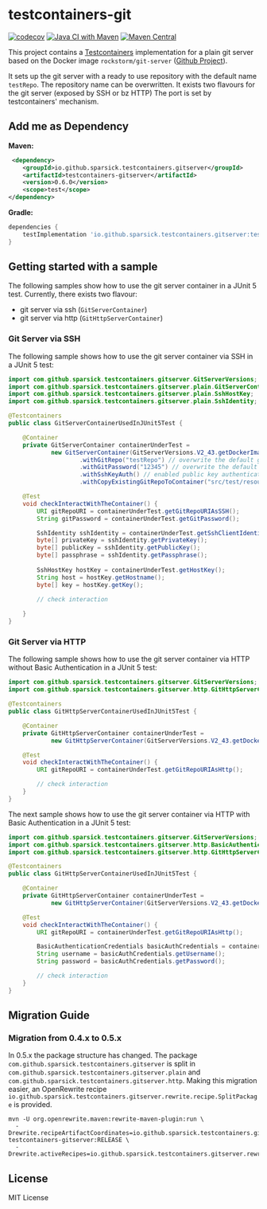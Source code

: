 # testcontainers-git
[![codecov](https://codecov.io/gh/sparsick/testcontainers-git/branch/main/graph/badge.svg?token=F9R60M53IL)](https://codecov.io/gh/sparsick/testcontainers-git)
[![Java CI with Maven](https://github.com/sparsick/testcontainers-git/actions/workflows/maven.yml/badge.svg?branch=main)](https://github.com/sparsick/testcontainers-git/actions/workflows/maven.yml)
[![Maven Central](https://maven-badges.herokuapp.com/maven-central/io.github.sparsick.testcontainers.gitserver/testcontainers-gitserver/badge.svg)](https://maven-badges.herokuapp.com/maven-central/io.github.sparsick.testcontainers.gitserver/testcontainers-gitserver)

This project contains a [Testcontainers](https://www.testcontainers.org/) implementation for a plain git server based on the Docker image `rockstorm/git-server` ([Github Project](https://github.com/rockstorm101/git-server-docker)).

It sets up the git server with a ready to use repository with the default name `testRepo`. 
The repository name can be overwritten.
It exists two flavours for the git server (exposed by SSH or bz HTTP)
The port is set by testcontainers' mechanism.

## Add me as Dependency


**Maven:**
```xml
 <dependency>
    <groupId>io.github.sparsick.testcontainers.gitserver</groupId>
    <artifactId>testcontainers-gitserver</artifactId>
    <version>0.6.0</version>
    <scope>test</scope>
</dependency>
```

**Gradle:**
```groovy
dependencies {
    testImplementation 'io.github.sparsick.testcontainers.gitserver:testcontainers-gitserver:0.5.0'
}
```

## Getting started with a sample

The following samples show how to use the git server container in a JUnit 5 test.
Currently, there exists two flavour:
- git server via ssh (`GitServerContainer`)
- git server via http (`GitHttpServerContainer`)

### Git Server via SSH
The following sample shows how to use the git server container via SSH in a JUnit 5 test:
````java
import com.github.sparsick.testcontainers.gitserver.GitServerVersions;
import com.github.sparsick.testcontainers.gitserver.plain.GitServerContainer;
import com.github.sparsick.testcontainers.gitserver.plain.SshHostKey;
import com.github.sparsick.testcontainers.gitserver.plain.SshIdentity;

@Testcontainers
public class GitServerContainerUsedInJUnit5Test {

    @Container
    private GitServerContainer containerUnderTest = 
            new GitServerContainer(GitServerVersions.V2_43.getDockerImageName())
                    .withGitRepo("testRepo") // overwrite the default git repository name
                    .withGitPassword("12345") // overwrite the default git password
                    .withSshKeyAuth() // enabled public key authentication
                    .withCopyExistingGitRepoToContainer("src/test/resources/sampleRepo"); // path to an already existing Git repository

    @Test
    void checkInteractWithTheContainer() {
        URI gitRepoURI = containerUnderTest.getGitRepoURIAsSSH(); 
        String gitPassword = containerUnderTest.getGitPassword();

        SshIdentity sshIdentity = containerUnderTest.getSshClientIdentity();
        byte[] privateKey = sshIdentity.getPrivateKey();
        byte[] publicKey = sshIdentity.getPublicKey();
        byte[] passphrase = sshIdentity.getPassphrase();
        
        SshHostKey hostKey = containerUnderTest.getHostKey();
        String host = hostKey.getHostname();
        byte[] key = hostKey.getKey();
        
        // check interaction

    }
}
````

### Git Server via HTTP
The following sample shows how to use the git server container via HTTP without Basic Authentication in a JUnit 5 test:

````java
import com.github.sparsick.testcontainers.gitserver.GitServerVersions;
import com.github.sparsick.testcontainers.gitserver.http.GitHttpServerContainer;

@Testcontainers
public class GitHttpServerContainerUsedInJUnit5Test {

    @Container
    private GitHttpServerContainer containerUnderTest =
            new GitHttpServerContainer(GitServerVersions.V2_43.getDockerImageName());

    @Test
    void checkInteractWithTheContainer() {
        URI gitRepoURI = containerUnderTest.getGitRepoURIAsHttp();

        // check interaction
    }
}
````

The next sample shows how to use the git server container via HTTP with Basic Authentication in a JUnit 5 test:

````java
import com.github.sparsick.testcontainers.gitserver.GitServerVersions;
import com.github.sparsick.testcontainers.gitserver.http.BasicAuthenticationCredentials;
import com.github.sparsick.testcontainers.gitserver.http.GitHttpServerContainer;

@Testcontainers
public class GitHttpServerContainerUsedInJUnit5Test {

    @Container
    private GitHttpServerContainer containerUnderTest =
            new GitHttpServerContainer(GitServerVersions.V2_43.getDockerImageName(), new BasicAuthenticationCredentials("testuser", "testPassword"));

    @Test
    void checkInteractWithTheContainer() {
        URI gitRepoURI = containerUnderTest.getGitRepoURIAsHttp();

        BasicAuthenticationCredentials basicAuthCredentials = containerUnderTest.getBasicAuthCredentials();
        String username = basicAuthCredentials.getUsername();
        String password = basicAuthCredentials.getPassword();

        // check interaction
    }
}
````
## Migration Guide
### Migration from 0.4.x to 0.5.x

In 0.5.x the package structure has changed.
The package `com.github.sparsick.testcontainers.gitserver` is split in `com.github.sparsick.testcontainers.gitserver.plain` and `com.github.sparsick.testcontainers.gitserver.http`.
Making this migration easier, an OpenRewrite recipe `io.github.sparsick.testcontainers.gitserver.rewrite.recipe.SplitPackage` is provided.

````shell
mvn -U org.openrewrite.maven:rewrite-maven-plugin:run \
  -Drewrite.recipeArtifactCoordinates=io.github.sparsick.testcontainers.gitserver:rewrite-testcontainers-gitserver:RELEASE \
  -Drewrite.activeRecipes=io.github.sparsick.testcontainers.gitserver.rewrite.recipe.SplitPackage
````

## License

MIT License



